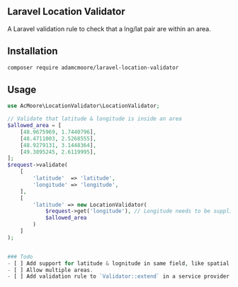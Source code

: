 ## Laravel Location Validator
A Laravel validation rule to check that a lng/lat pair are within an area.


## Installation

```bash
composer require adamcmoore/laravel-location-validator
```

## Usage

```php
use AcMoore\LocationValidator\LocationValidator;

// Validate that latitude & longitude is inside an area
$allowed_area = [
	[48.9675969, 1.7440796],
	[48.4711003, 2.5268555],
	[48.9279131, 3.1448364],
	[49.3895245, 2.6119995],
];
$request->validate(
	[
		'latitude'  => 'latitude',
		'longitude' => 'longitude',
	], 
	[
		'latitude' => new LocationValidator(
			$request->get('longitude'), // Longitude needs to be supplied as an argument when using a Rule Object 
			$allowed_area
		)
	]
);


### Todo
- [ ] Add support for latitude & lognitude in same field, like spatial fields or comma seperated.
- [ ] Allow multiple areas.
- [ ] Add validation rule to `Validator::extend` in a service provider.